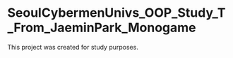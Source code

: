 # SeoulCybermenUnivs_OOP_Study_T_From_JaeminPark_Monogame
This project was created for study purposes.

